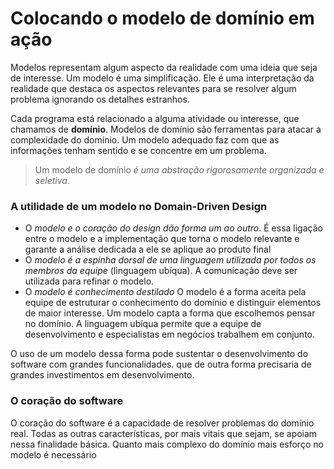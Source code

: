 # Colocando o modelo de domínio em ação

Modelos representam algum aspecto da realidade com uma ideia que seja de interesse. Um modelo é uma simplificação. Ele é uma interpretação da realidade que destaca os aspectos relevantes para se resolver algum  problema  ignorando os detalhes estranhos.

Cada programa está relacionado a alguma atividade ou interesse, que chamamos de **domínio**. Modelos de domínio são ferramentas para atacar a complexidade do domínio. Um modelo adequado faz com que as informações tenham sentido e se concentre em um problema.
> Um modelo de domínio *é uma abstração rigorosamente organizada e seletiva*.

### A utilidade de um modelo no Domain-Driven Design
- O *modelo e o coração do design dão forma um ao outro*. É essa ligação entre o modelo e a implementação que torna o modelo relevante e garante a análise dedicada a ele se aplique ao produto final
- O *modelo é a espinha dorsal de uma linguagem utilizada por todos os membros da equipe* (linguagem ubíqua). A comunicação deve ser utilizada para refinar o modelo.
- O *modelo é conhecimento destilado* O modelo é a forma aceita pela equipe de estruturar o conhecimento do domínio e distinguir elementos de maior interesse. Um modelo capta a forma que escolhemos pensar no domínio. A linguagem ubíqua permite que a equipe de desenvolvimento e especialistas em negócios trabalhem em conjunto.


O uso de um modelo dessa forma pode sustentar o desenvolvimento do software com grandes funcionalidades. que de outra forma precisaria de grandes investimentos em desenvolvimento.

### O coração do software

O coração do software é a capacidade de resolver problemas do domínio real. Todas as outras características, por mais vitais que sejam, se apoiam nessa finalidade básica. Quanto mais complexo do domínio mais esforço no modelo é necessário

